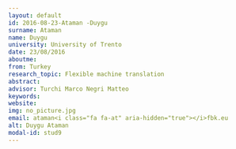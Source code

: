 ```yaml
---
layout: default 
id: 2016-08-23-Ataman -Duygu
surname: Ataman 
name: Duygu
university: University of Trento
date: 23/08/2016
aboutme: 
from: Turkey
research_topic: Flexible machine translation
abstract: 
advisor: Turchi Marco Negri Matteo
keywords: 
website: 
img: no_picture.jpg
email: ataman<i class="fa fa-at" aria-hidden="true"></i>fbk.eu
alt: Duygu Ataman 
modal-id: stud9
---
```

